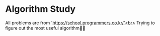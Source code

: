 # Algorithm Study
All problems are from 'https://school.programmers.co.kr/'<br>
Trying to figure out the most useful algorithm🤩🤩
